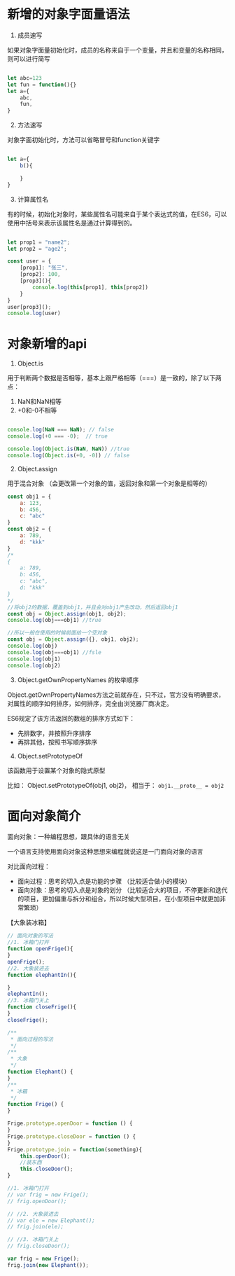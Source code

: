 #
# 新增的对象字面量语法

1. 成员速写

如果对象字面量初始化时，成员的名称来自于一个变量，并且和变量的名称相同，则可以进行简写

```js

let abc=123
let fun = function(){}
let a={
    abc,
    fun,
}

```

2. 方法速写

对象字面初始化时，方法可以省略冒号和function关键字

```js

let a={
    b(){

    }
}

```

3. 计算属性名

有的时候，初始化对象时，某些属性名可能来自于某个表达式的值，在ES6，可以使用中括号来表示该属性名是通过计算得到的。

```js

let prop1 = "name2";
let prop2 = "age2";

const user = {
    [prop1]: "张三",
    [prop2]: 100,
    [prop3](){
        console.log(this[prop1], this[prop2])
    }
}
user[prop3]();
console.log(user)

```

# 对象新增的api

1. Object.is

用于判断两个数据是否相等，基本上跟严格相等（===）是一致的，除了以下两点：

1) NaN和NaN相等
2) +0和-0不相等

```js

console.log(NaN === NaN); // false
console.log(+0 === -0);  // true

console.log(Object.is(NaN, NaN)) //true
console.log(Object.is(+0, -0)) // false

```

2. Object.assign

用于混合对象 （会更改第一个对象的值，返回对象和第一个对象是相等的）

```js
const obj1 = {
    a: 123,
    b: 456,
    c: "abc"
}
const obj2 = {
    a: 789,
    d: "kkk"
}
/*
{
    a: 789,
    b: 456,
    c: "abc",
    d: "kkk"
}
*/
//将obj2的数据，覆盖到obj1，并且会对obj1产生改动，然后返回obj1
const obj = Object.assign(obj1, obj2);
console.log(obj===obj1) //true

//所以一般在使用的时候前面给一个空对象 
const obj = Object.assign({}, obj1, obj2);
console.log(obj)
console.log(obj===obj1) //fsle
console.log(obj1)
console.log(obj2)

```

3. Object.getOwnPropertyNames 的枚举顺序

Object.getOwnPropertyNames方法之前就存在，只不过，官方没有明确要求，对属性的顺序如何排序，如何排序，完全由浏览器厂商决定。

ES6规定了该方法返回的数组的排序方式如下：

- 先排数字，并按照升序排序
- 再排其他，按照书写顺序排序

4. Object.setPrototypeOf

该函数用于设置某个对象的隐式原型

比如： Object.setPrototypeOf(obj1, obj2)，
相当于：  ``` obj1.__proto__ = obj2 ```

# 面向对象简介

面向对象：一种编程思想，跟具体的语言无关

一个语言支持使用面向对象这种思想来编程就说这是一门面向对象的语言

对比面向过程：

- 面向过程：思考的切入点是功能的步骤 （比较适合做小的模块）
- 面向对象：思考的切入点是对象的划分 （比较适合大的项目，不停更新和迭代的项目，更加偏重与拆分和组合，所以时候大型项目，在小型项目中就更加非常繁琐）

【大象装冰箱】
```js
// 面向对象的写法
//1. 冰箱门打开
function openFrige(){
}
openFrige();
//2. 大象装进去
function elephantIn(){

}
elephantIn();
//3. 冰箱门关上
function closeFrige(){
}
closeFrige();

/**
 * 面向过程的写法
 */ 
/**
 * 大象
 */
function Elephant() {
}
/**
 * 冰箱
 */
function Frige() {
}

Frige.prototype.openDoor = function () {
}
Frige.prototype.closeDoor = function () {
}
Frige.prototype.join = function(something){
    this.openDoor();
    //装东西
    this.closeDoor();
}

//1. 冰箱门打开
// var frig = new Frige();
// frig.openDoor();

// //2. 大象装进去
// var ele = new Elephant();
// frig.join(ele);

// //3. 冰箱门关上
// frig.closeDoor();

var frig = new Frige();
frig.join(new Elephant());

```


